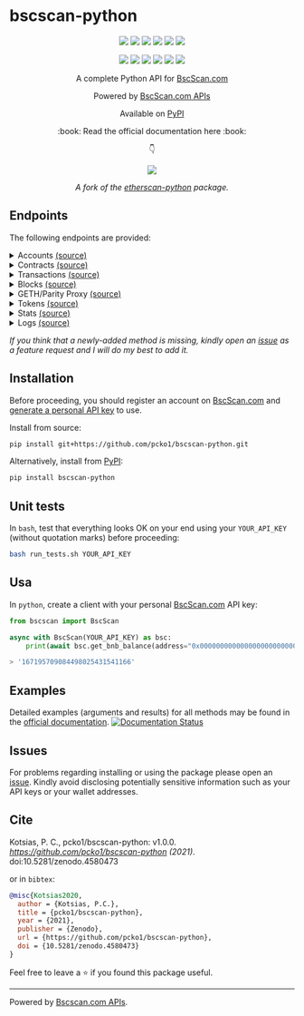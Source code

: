 # bscscan-python

<p align="center">
  <a href="https://github.com/pcko1/bscscan-python" alt="build">
        <img src="https://github.com/pcko1/bscscan-python/workflows/build/badge.svg" /></a>
  
  <a href="https://codecov.io/gh/pcko1/bscscan-python" alt="codecov">
        <img src="https://codecov.io/gh/pcko1/bscscan-python/branch/master/graph/badge.svg" /></a>
  
  <a href="https://app.codacy.com/gh/pcko1/bscscan-python?utm_source=github.com&utm_medium=referral&utm_content=pcko1/bscscan-python&utm_campaign=Badge_Grade" alt="code-quality">
        <img src="https://api.codacy.com/project/badge/Grade/a39faec4c53e45cda03c92d216278c65" /></a>
  
  <a href="https://codeclimate.com/github/pcko1/bscscan-python" alt="tech-debt">
        <img src="https://img.shields.io/codeclimate/tech-debt/pcko1/bscscan-python" /></a>

  <a href="https://codeclimate.com/github/pcko1/bscscan-python/maintainability" alt="maintainability">
        <img src="https://api.codeclimate.com/v1/badges/b9fefb77fed228a664d2/maintainability" /></a>
  
  <a href="https://www.codefactor.io/repository/github/pcko1/bscscan-python" alt="code-factor">
        <img src="https://www.codefactor.io/repository/github/pcko1/bscscan-python/badge" /></a>
</p>

<p align="center">
  <a href="https://badge.fury.io/py/bscscan-python" alt="pypi">
        <img src="https://badge.fury.io/py/bscscan-python.svg" /></a>
  
  <a href="" alt="pypi-downloads">
        <img src="https://img.shields.io/pypi/dm/bscscan-python" /></a>
  
  <a href="" alt="license">
        <img src="https://img.shields.io/github/license/pcko1/bscscan-python" /></a>
  
  <a href="https://www.python.org/downloads/release/python-385/" alt="code-factor">
        <img src="https://img.shields.io/badge/python-3.8-blue.svg" /></a>
  
  <a href="https://www.codefactor.io/repository/github/pcko1/bscscan-python" alt="code-factor">
        <img src="https://www.codefactor.io/repository/github/pcko1/bscscan-python/badge" /></a>
  
  <a href="https://zenodo.org/badge/latestdoi/340319392" alt="DOI">
        <img src="https://zenodo.org/badge/340319392.svg" /></a>  
</p>

<p align="center">
  A complete Python API for <a href="https://bscscan.com/">BscScan.com</a>
</p>

<p align="center">
  Powered by <a href="https://bscscan.com/apis">BscScan.com APIs</a>
</p>

<p align="center">
  Available on <a href="https://pypi.org/project/bscscan-python/">PyPI</a> 
</p>

<p align="center">
  :book: Read the official documentation here :book:
</p>

<p align="center">
  👇
</p>

<p align="center">
  <a href="https://bscscan-python.pankotsias.com/" alt="docs">
        <img src="https://readthedocs.org/projects/bscscan-python/badge/?version=latest" /></a> 
</p>

<p align="center">
  <i>A fork of the <a href="https://github.com/pcko1/etherscan-python">etherscan-python</a> package.</i>
</p>



## Endpoints

The following endpoints are provided:

<details><summary>Accounts <a href="https://bscscan.com/apis#accounts">(source)</a></summary>
<p>

* `get_bnb_balance`
* `get_bnb_balance_multiple`
* `get_normal_txs_by_address`
* `get_normal_txs_by_address_paginated`
* `get_internal_txs_by_address`
* `get_internal_txs_by_address_paginated`
* `get_internal_txs_by_txhash`
* `get_internal_txs_by_block_range_paginated`
* `get_bep20_token_transfer_events_by_address`
* `get_bep20_token_transfer_events_by_contract_address_paginated`
* `get_bep20_token_transfer_events_by_address_and_contract_paginated`
* `get_erc721_token_transfer_events_by_address`
* `get_erc721_token_transfer_events_by_contract_address_paginated`
* `get_erc721_token_transfer_events_by_address_and_contract_paginated`
* `get_validated_blocks_by_address`
* `get_validated_blocks_by_address_paginated`

</details>

<details><summary>Contracts <a href="https://bscscan.com/apis#contracts">(source)</a></summary>
<p>
  
* `get_contract_abi`
* `get_contract_source_code`

</details>

<details><summary>Transactions <a href="https://bscscan.com/apis#transactions">(source)</a></summary>
<p>
  
* `get_tx_receipt_status`

</details>

<details><summary>Blocks <a href="https://bscscan.com/apis#blocks">(source)</a></summary>
<p>
  
* `get_block_reward_by_block_number`
* `get_est_block_countdown_time_by_block_number`
* `get_block_number_by_timestamp`

</details>

<details><summary>GETH/Parity Proxy <a href="https://bscscan.com/apis#proxy">(source)</a></summary>
<p>

* `get_proxy_block_number`
* `get_proxy_block_by_number`
* `get_proxy_block_transaction_count_by_number`
* `get_proxy_transaction_by_hash`
* `get_proxy_transaction_by_block_number_and_index`
* `get_proxy_transaction_count`
* `get_proxy_transaction_receipt`
* `get_proxy_call`
* `get_proxy_code_at`
* `get_proxy_storage_position_at`
* `get_proxy_gas_price`
* `get_proxy_est_gas`

</details>

<details><summary>Tokens <a href="https://bscscan.com/apis#tokens">(source)</a></summary>
<p>
  
* `get_total_supply_by_contract_address`
* `get_circulating_supply_by_contract_address`
* `get_acc_balance_by_token_contract_address`

</details>


<details><summary>Stats <a href="https://bscscan.com/apis#stats">(source)</a></summary>
<p>
  
* `get_total_bnb_supply`
* `get_validators_list`

</details>

</details>

<details><summary>Logs <a href="https://bscscan.com/apis#logs">(source)</a></summary>
<p>
  
* `get_logs`

</details>

*If you think that a newly-added method is missing, kindly open an [issue](https://github.com/pcko1/bscscan-python/issues) as a feature request and I will do my best to add it.*

## Installation

Before proceeding, you should register an account on [BscScan.com](https://bscscan.com/) and [generate a personal API key](https://bscscan.com/myapikey) to use. 

Install from source:

``` bash
pip install git+https://github.com/pcko1/bscscan-python.git
```

Alternatively, install from [PyPI](https://pypi.org/project/bscscan-python/):

```bash
pip install bscscan-python
```

## Unit tests

In `bash`, test that everything looks OK on your end using your `YOUR_API_KEY` (without quotation marks) before proceeding:

``` bash
bash run_tests.sh YOUR_API_KEY
````

## Usa
In `python`, create a client with your personal [BscScan.com](https://bscscan.com/) API key:

``` python
from bscscan import BscScan

async with BscScan(YOUR_API_KEY) as bsc:
    print(await bsc.get_bnb_balance(address="0x0000000000000000000000000000000000001004"))

> '167195709084498025431541166'
```

## Examples

Detailed examples (arguments and results) for all methods may be found in the [official documentation](https://bscscan-python.pankotsias.com/bscscan.modules.html). [![Documentation Status](https://readthedocs.org/projects/bscscan-python/badge/?version=latest)](https://bscscan-python.pankotsias.com/)


## Issues

For problems regarding installing or using the package please open an [issue](https://github.com/pcko1/bscscan-python/issues). Kindly avoid disclosing potentially sensitive information such as your API keys or your wallet addresses.

## Cite

Kotsias, P. C., pcko1/bscscan-python: v1.0.0. *https://github.com/pcko1/bscscan-python (2021)*. doi:10.5281/zenodo.4580473

or in ```bibtex```:

```bibtex
@misc{Kotsias2020,
  author = {Kotsias, P.C.},
  title = {pcko1/bscscan-python},
  year = {2021},
  publisher = {Zenodo},
  url = {https://github.com/pcko1/bscscan-python},
  doi = {10.5281/zenodo.4580473}
}
```

Feel free to leave a :star: if you found this package useful.

___

Powered by [Bscscan.com APIs](https://bscscan.com/apis).
